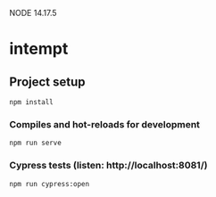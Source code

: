 NODE 14.17.5

# intempt

## Project setup
```
npm install
```


### Compiles and hot-reloads for development
```
npm run serve
```

### Cypress tests (listen: http://localhost:8081/)
```
npm run cypress:open
```
